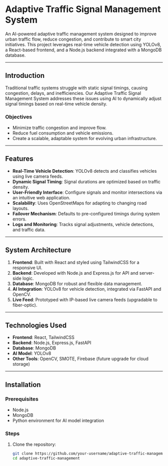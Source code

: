 # Adaptive Traffic Signal Management System

An AI-powered adaptive traffic management system designed to improve urban traffic flow, reduce congestion, and contribute to smart city initiatives. This project leverages real-time vehicle detection using YOLOv8, a React-based frontend, and a Node.js backend integrated with a MongoDB database.

---

## Introduction

Traditional traffic systems struggle with static signal timings, causing congestion, delays, and inefficiencies. Our Adaptive Traffic Signal Management System addresses these issues using AI to dynamically adjust signal timings based on real-time vehicle density. 

### Objectives
- Minimize traffic congestion and improve flow.
- Reduce fuel consumption and vehicle emissions.
- Create a scalable, adaptable system for evolving urban infrastructure.

---

## Features

- **Real-Time Vehicle Detection**: YOLOv8 detects and classifies vehicles using live camera feeds.
- **Dynamic Signal Timing**: Signal durations are optimized based on traffic density.
- **User-Friendly Interface**: Configure signals and monitor intersections via an intuitive web application.
- **Scalability**: Uses OpenStreetMaps for adapting to changing road layouts.
- **Failover Mechanism**: Defaults to pre-configured timings during system errors.
- **Logs and Monitoring**: Tracks signal adjustments, vehicle detections, and traffic data.

---

## System Architecture

1. **Frontend**: Built with React and styled using TailwindCSS for a responsive UI.
2. **Backend**: Developed with Node.js and Express.js for API and server-side logic.
3. **Database**: MongoDB for robust and flexible data management.
4. **AI Integration**: YOLOv8 for vehicle detection, integrated via FastAPI and OpenCV.
5. **Live Feed**: Prototyped with IP-based live camera feeds (upgradable to fiber-optic).

---

## Technologies Used

- **Frontend**: React, TailwindCSS
- **Backend**: Node.js, Express.js, FastAPI
- **Database**: MongoDB
- **AI Model**: YOLOv8
- **Other Tools**: OpenCV, SMOTE, Firebase (future upgrade for cloud storage)

---

## Installation

### Prerequisites
- Node.js
- MongoDB
- Python environment for AI model integration

### Steps

1. Clone the repository:
   ```bash
   git clone https://github.com/your-username/adaptive-traffic-management.git
   cd adaptive-traffic-management
